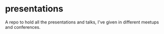 # presentations
A repo to hold all the presentations and talks, I've given in different meetups and conferences. 
